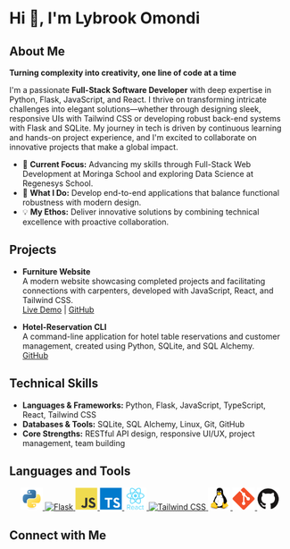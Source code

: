 # Hi 👋, I'm Lybrook Omondi

## About Me

**Turning complexity into creativity, one line of code at a time**

I'm a passionate **Full-Stack Software Developer** with deep expertise in Python, Flask, JavaScript, and React. I thrive on transforming intricate challenges into elegant solutions—whether through designing sleek, responsive UIs with Tailwind CSS or developing robust back-end systems with Flask and SQLite. My journey in tech is driven by continuous learning and hands-on project experience, and I'm excited to collaborate on innovative projects that make a global impact.  
  
- 🔭 **Current Focus:** Advancing my skills through Full-Stack Web Development at Moringa School and exploring Data Science at Regenesys School.  
- 🌱 **What I Do:** Develop end-to-end applications that balance functional robustness with modern design.  
- 💡 **My Ethos:** Deliver innovative solutions by combining technical excellence with proactive collaboration.  

## Projects
- **Furniture Website**  
  A modern website showcasing completed projects and facilitating connections with carpenters, developed with JavaScript, React, and Tailwind CSS.  
  [Live Demo](https://kosalas.vercel.app) | [GitHub](https://github.com/lybrook/furniture)

- **Hotel-Reservation CLI**  
  A command-line application for hotel table reservations and customer management, created using Python, SQLite, and SQL Alchemy.  
  [GitHub](https://github.com/Lybrook/Hotel-Reservationn)

## Technical Skills

- **Languages & Frameworks:** Python, Flask, JavaScript, TypeScript, React, Tailwind CSS  
- **Databases & Tools:** SQLite, SQL Alchemy, Linux, Git, GitHub  
- **Core Strengths:** RESTful API design, responsive UI/UX, project management, team building

## Languages and Tools

<p align="center">
  <a href="https://www.python.org/" target="_blank">
    <img src="https://raw.githubusercontent.com/devicons/devicon/master/icons/python/python-original.svg" alt="Python" width="40" height="40"/>
  </a>
  <a href="https://flask.palletsprojects.com/" target="_blank">
    <img src="https://cdn.jsdelivr.net/gh/devicons/devicon/icons/flask/flask-original.svg" alt="Flask" width="40" height="40"/>
  </a>
  <a href="https://developer.mozilla.org/en-US/docs/Web/JavaScript" target="_blank">
    <img src="https://raw.githubusercontent.com/devicons/devicon/master/icons/javascript/javascript-original.svg" alt="JavaScript" width="40" height="40"/>
  </a>
  <a href="https://www.typescriptlang.org/" target="_blank">
    <img src="https://raw.githubusercontent.com/devicons/devicon/master/icons/typescript/typescript-original.svg" alt="TypeScript" width="40" height="40"/>
  </a>
  <a href="https://reactjs.org/" target="_blank">
    <img src="https://raw.githubusercontent.com/devicons/devicon/master/icons/react/react-original-wordmark.svg" alt="React" width="40" height="40"/>
  </a>
  <a href="https://tailwindcss.com/" target="_blank">
    <img src="https://www.vectorlogo.zone/logos/tailwindcss/tailwindcss-icon.svg" alt="Tailwind CSS" width="40" height="40"/>
  </a>
  <a href="https://www.linux.org/" target="_blank">
    <img src="https://raw.githubusercontent.com/devicons/devicon/master/icons/linux/linux-original.svg" alt="Linux" width="40" height="40"/>
  </a>
  <a href="https://git-scm.com/" target="_blank">
    <img src="https://raw.githubusercontent.com/devicons/devicon/master/icons/git/git-original.svg" alt="Git" width="40" height="40"/>
  </a>
  <a href="https://github.com/" target="_blank">
    <img src="https://raw.githubusercontent.com/devicons/devicon/master/icons/github/github-original.svg" alt="GitHub" width="40" height="40"/>
  </a>
</p>

## Connect with Me
